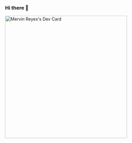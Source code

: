 ### Hi there 👋

<a href="https://app.daily.dev/mervs17"><img src="https://api.daily.dev/devcards/49f523d8e8314c5c979df39e860af406.png?r=o16" width="400" alt="Mervin Reyes's Dev Card"/></a>

<!--
**mervs17/mervs17** is a ✨ _special_ ✨ repository because its `README.md` (this file) appears on your GitHub profile.

Here are some ideas to get you started:

- 🔭 I’m currently working on ...
- 🌱 I’m currently learning ...
- 👯 I’m looking to collaborate on ...
- 🤔 I’m looking for help with ...
- 💬 Ask me about ...
- 📫 How to reach me: ...
- 😄 Pronouns: ...
- ⚡ Fun fact: ...
-->
